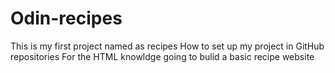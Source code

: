 # Odin-recipes
This is my first project named as recipes
How to set up my project in GitHub repositories 
For the HTML knowldge going to bulid a basic recipe website  
